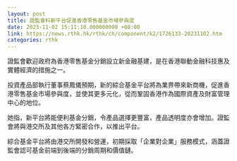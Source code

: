 ```yaml
---
layout: post
title: 證監會料新平台促進香港零售基金市場參與度
date: 2023-11-02 15:11:10.000000000 +08:00
link: https://news.rthk.hk/rthk/ch/component/k2/1726133-20231102.htm
categories: rthk
---
```


證監會歡迎政府為香港零售基金分銷設立新金融基建，是在香港聯動金融科技惠及實體經濟的措施之一。

投資產品部執行董事蔡鳳儀預期，新的綜合基金平台將為業界帶來新商機，促進香港零售基金市場參與度，並使其更多元化，從而鞏固香港作為國際資產及財富管理中心的地位。

她指，新平台將能便利基金分銷，令產品選擇更豐富，產品透明度亦會增加。證監會將與港交所及其他各方緊密合作，以推出平台。

綜合基金平台將由港交所開發和營運，初期採取「企業對企業」服務模式，涵蓋證監會認可基金前端到後端的分銷周期和價值鏈。
